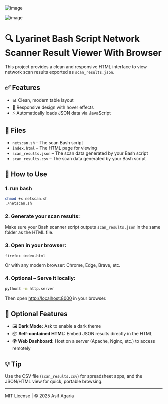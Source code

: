 ![image](https://github.com/user-attachments/assets/b56260c0-d325-4609-80ff-95b111a58b96)

![image](https://github.com/user-attachments/assets/21ceeb9e-69d7-4817-8582-e56b9bb03165)


# 🔍 Lyarinet Bash Script Network Scanner Result Viewer With Browser

This project provides a clean and responsive HTML interface to view network scan results exported as `scan_results.json`.

## ✅ Features

- 📊 Clean, modern table layout
- 📱 Responsive design with hover effects
- ⚡ Automatically loads JSON data via JavaScript

## 📁 Files

- `netscan.sh` – The scan Bash script 
- `index.html` – The HTML page for viewing
- `scan_results.json` – The scan data generated by your Bash script
- `scan_results.csv` – The scan data generated by your Bash script

## 🚀 How to Use
### 1. run bash
```sh
chmod +x netscan.sh
./netscan.sh
```

### 2. Generate your scan results:
Make sure your Bash scanner script outputs `scan_results.json` in the same folder as the HTML file.

### 3. Open in your browser:
```bash
firefox index.html
```
Or with any modern browser: Chrome, Edge, Brave, etc.

### 4. Optional – Serve it locally:
```bash
python3 -m http.server
```
Then open [http://localhost:8000](http://localhost:8000) in your browser.

## 🌟 Optional Features

- 🖼 **Dark Mode:** Ask to enable a dark theme
- 📦 **Self-contained HTML:** Embed JSON results directly in the HTML
- 🌍 **Web Dashboard:** Host on a server (Apache, Nginx, etc.) to access remotely

## 💡 Tip
Use the CSV file (`scan_results.csv`) for spreadsheet apps, and the JSON/HTML view for quick, portable browsing.

---
MIT License | © 2025 Asif Agaria
